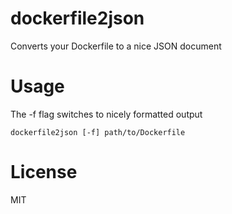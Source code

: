 # dockerfile2json
Converts your Dockerfile to a nice JSON document

Usage
=====

The -f flag switches to nicely formatted output

```
dockerfile2json [-f] path/to/Dockerfile
```

License
=======

MIT
